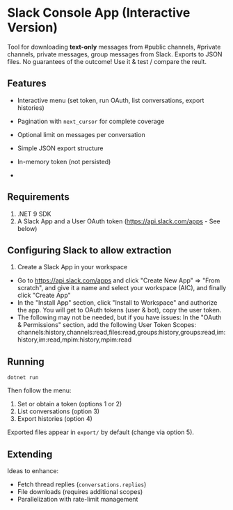 # Slack Console App (Interactive Version)

Tool for downloading **text-only** messages from #public channels, #private channels, private messages, group messages from Slack. 
Exports to JSON files.
No guarantees of the outcome! Use it & test / compare the reult.


## Features

- Interactive menu (set token, run OAuth, list conversations, export histories)
- Pagination with `next_cursor` for complete coverage
- Optional limit on messages per conversation
- Simple JSON export structure
- In-memory token (not persisted)

- 
## Requirements

1. .NET 9 SDK
2. A Slack App and a User OAuth token (https://api.slack.com/apps - See below)


## Configuring Slack to allow extraction

1. Create a Slack App in your workspace
- Go to https://api.slack.com/apps and click "Create New App" => "From scratch", and give it a name and select your workspace (AIC), and finally click "Create App"
- In the "Install App" section, click "Install to Workspace" and authorize the app. You will get to OAuth tokens (user & bot), copy the user token.
- The following may not be needed, but if you have issues: In the "OAuth & Permissions" section, add the following User Token Scopes: channels:history,channels:read,files:read,groups:history,groups:read,im:history,im:read,mpim:history,mpim:read


## Running

```
dotnet run
```

Then follow the menu:
1. Set or obtain a token (options 1 or 2)
2. List conversations (option 3)
3. Export histories (option 4)

Exported files appear in `export/` by default (change via option 5).


## Extending

Ideas to enhance:
- Fetch thread replies (`conversations.replies`)
- File downloads (requires additional scopes)
- Parallelization with rate-limit management

